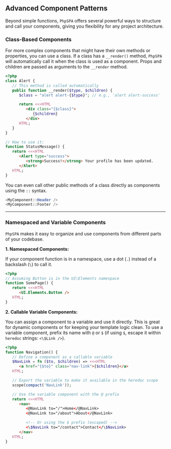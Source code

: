 ## Advanced Component Patterns

Beyond simple functions, `PhpSPA` offers several powerful ways to structure and call your components, giving you flexibility for any project architecture.

### Class-Based Components

For more complex components that might have their own methods or properties, you can use a class. If a class has a `__render()` method, `PhpSPA` will automatically call it when the class is used as a component. Props and children are passed as arguments to the `__render` method.

```php
<?php
class Alert {
   // This method is called automatically
   public function __render($type, $children) {
      $class = "alert alert-{$type}"; // e.g., 'alert alert-success'

      return <<<HTML
         <div class="{$class}">
            {$children}
         </div>
      HTML;
   }
}

// How to use it:
function StatusMessage() {
   return <<<HTML
      <Alert type="success">
         <strong>Success!</strong> Your profile has been updated.
      </Alert>
   HTML;
}
```

You can even call other public methods of a class directly as components using the `::` syntax.

```php
<MyComponent::Header />
<MyComponent::Footer />
```

-----

### Namespaced and Variable Components

`PhpSPA` makes it easy to organize and use components from different parts of your codebase.

**1. Namespaced Components:**

If your component function is in a namespace, use a dot (`.`) instead of a backslash (`\`) to call it.

```php
<?php
// Assuming Button is in the UI\Elements namespace
function SomePage() {
   return <<<HTML
      <UI.Elements.Button />
   HTML;
}
```

**2. Callable Variable Components:**

You can assign a component to a variable and use it directly. This is great for dynamic components or for keeping your template logic clean. To use a variable component, prefix its name with `@` or `$` (if using `$`, escape it within `heredoc` strings: `<\$Link />`).

```php
<?php
function Navigation() {
   // Define a component as a callable variable
   $NavLink = fn ($to, $children) => <<<HTML
      <a href="{$to}" class="nav-link">{$children}</a>
   HTML;

   // Export the variable to make it available in the heredoc scope
   scope(compact('NavLink'));

   // Use the variable component with the @ prefix
   return <<<HTML
      <nav>
         <@NavLink to="/">Home</@NavLink>
         <@NavLink to="/about">About</@NavLink>

         <!-- Or using the $ prefix (escaped) -->
         <\$NavLink to="/contact">Contact</\$NavLink>
      </nav>
   HTML;
}
```
